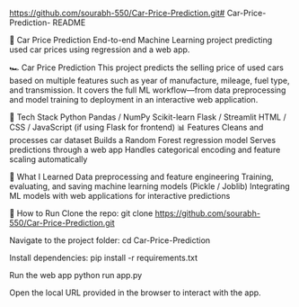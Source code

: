 https://github.com/sourabh-550/Car-Price-Prediction.git# Car-Price-Prediction-
README

🚗 Car Price Prediction
End-to-end Machine Learning project predicting used car prices using regression and a web app.

🏎 Car Price Prediction
This project predicts the selling price of used cars based on multiple features such as year of manufacture, mileage, fuel type, and transmission. It covers the full ML workflow—from data preprocessing and model training to deployment in an interactive web application.

🚀 Tech Stack
Python
Pandas / NumPy
Scikit-learn
Flask / Streamlit
HTML / CSS / JavaScript (if using Flask for frontend)
📊 Features
Cleans and processes car dataset
Builds a Random Forest regression model
Serves predictions through a web app
Handles categorical encoding and feature scaling automatically

🧠 What I Learned
Data preprocessing and feature engineering
Training, evaluating, and saving machine learning models (Pickle / Joblib)
Integrating ML models with web applications for interactive predictions
 
 🏃 How to Run
Clone the repo:
git clone https://github.com/sourabh-550/Car-Price-Prediction.git

Navigate to the project folder:
cd Car-Price-Prediction

Install dependencies:
pip install -r requirements.txt

Run the web app
python run app.py

Open the local URL provided in the browser to interact with the app.

